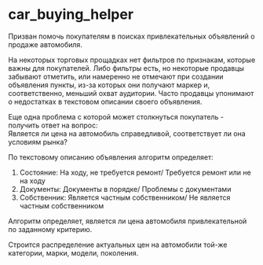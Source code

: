 # car_buying_helper
Призван помочь покупателям в поисках привлекательных объявлений о продаже автомобиля. 

На некоторых торговых прощадках нет фильтров по признакам, которые важны для покупателей. Либо фильтры есть, но некоторые продавцы забывают отметить, или намеренно не отмечают при создании объявления пункты, из-за которых они получают маркер и, соответственно, меньший охват аудитории. Часто продавцы упонимают о недостатках в текстовом описании своего объявления.

Еще одна проблема с которой может столкнуться покупатель - получить ответ на вопрос: <br>
Является ли цена на автомобиль справедливой, соответствует ли она условиям рынка? 

По текстовому описанию объявления алгоритм определяет:
  1. Состояние: На ходу, не требуется ремонт/ Требуется ремонт или не на ходу
  2. Документы: Документы в порядке/ Проблемы с документами
  3. Собственник: Является частным собственником/ Не является частным собственником

Алгоритм определяет, является ли цена автомобиля привлекательной по заданному критерию.

Строится распределение актуальных цен на автомобили той-же категории, марки, модели, поколения.
